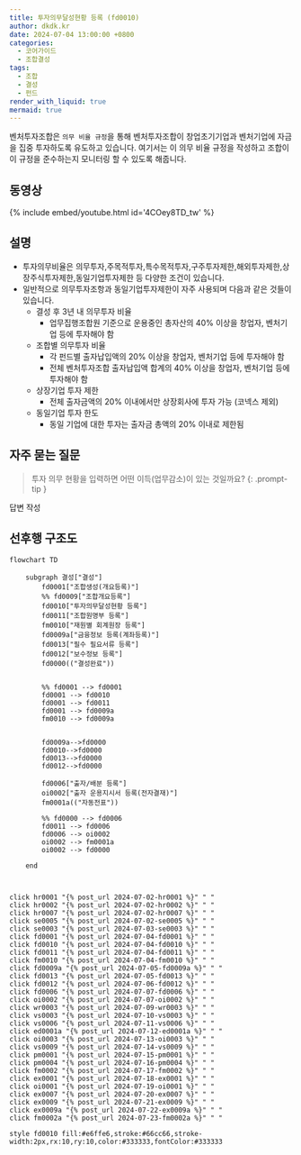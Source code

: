```yaml
---
title: 투자의무달성현황 등록 (fd0010)
author: dkdk.kr
date: 2024-07-04 13:00:00 +0800
categories:
  - 코어가이드
  - 조합결성
tags:
  - 조합
  - 결성
  - 펀드
render_with_liquid: true
mermaid: true
---
```

 벤처투자조합은 `의무 비율 규정`을 통해 벤처투자조합이 창업초기기업과 벤처기업에 자금을 집중 투자하도록 유도하고 있습니다. 여기서는 이 의무 비율 규정을 작성하고 조합이 이 규정을 준수하는지 모니터링 할 수 있도록 해줍니다.

## 동영상

{% include embed/youtube.html id='4COey8TD_tw' %}

## 설명

- 투자의무비율은 의무투자,주목적투자,특수목적투자,구주투자제한,해외투자제한,상장주식투자제한,동일기업투자제한 등 다양한 조건이 있습니다.
- 일반적으로 의무투자조항과 동일기업투자제한이 자주 사용되며 다음과 같은 것들이 있습니다.
	- 결성 후 3년 내 의무투자 비율
		- 업무집행조합원 기준으로 운용중인 총자산의 40% 이상을 창업자, 벤처기업 등에 투자해야 함
	- 조합별 의무투자 비율
		- 각 펀드별 출자납입액의 20% 이상을 창업자, 벤처기업 등에 투자해야 함
		- 전체 벤처투자조합 출자납입액 합계의 40% 이상을 창업자, 벤처기업 등에 투자해야 함
	- 상장기업 투자 제한
		- 전체 출자금액의 20% 이내에서만 상장회사에 투자 가능 (코넥스 제외)
	- 동일기업 투자 한도
		- 동일 기업에 대한 투자는 출자금 총액의 20% 이내로 제한됨
	
## 자주 묻는 질문

> 투자 의무 현황을 입력하면 어떤 이득(업무감소)이 있는 것일까요?
{: .prompt-tip }

답변 작성




## 선후행 구조도

```mermaid
flowchart TD

    subgraph 결성["결성"]
        fd0001["조합생성(개요등록)"]
        %% fd0009["조합개요등록"]
        fd0010["투자의무달성현황 등록"]
        fd0011["조합원명부 등록"]
        fm0010["재원별 회계원장 등록"]
        fd0009a["금융정보 등록(계좌등록)"]
        fd0013["필수 필요서류 등록"]
        fd0012["보수정보 등록"]
        fd0000(("결성완료"))

        
        %% fd0001 --> fd0001
        fd0001 --> fd0010
        fd0001 --> fd0011 
        fd0001 --> fd0009a 
        fm0010 --> fd0009a


        fd0009a-->fd0000
        fd0010-->fd0000
        fd0013-->fd0000
        fd0012-->fd0000

        fd0006["출자/배분 등록"]
        oi0002["출자 운용지시서 등록(전자결재)"]
        fm0001a(("자동전표"))

        %% fd0000 --> fd0006
        fd0011 --> fd0006
        fd0006 --> oi0002 
        oi0002 --> fm0001a
        oi0002 --> fd0000

    end

 
    
click hr0001 "{% post_url 2024-07-02-hr0001 %}" " "
click hr0002 "{% post_url 2024-07-02-hr0002 %}" " "
click hr0007 "{% post_url 2024-07-02-hr0007 %}" " "
click se0005 "{% post_url 2024-07-02-se0005 %}" " "
click se0003 "{% post_url 2024-07-03-se0003 %}" " "
click fd0001 "{% post_url 2024-07-04-fd0001 %}" " "
click fd0010 "{% post_url 2024-07-04-fd0010 %}" " "
click fd0011 "{% post_url 2024-07-04-fd0011 %}" " "
click fm0010 "{% post_url 2024-07-04-fm0010 %}" " "
click fd0009a "{% post_url 2024-07-05-fd0009a %}" " "
click fd0013 "{% post_url 2024-07-05-fd0013 %}" " "
click fd0012 "{% post_url 2024-07-06-fd0012 %}" " "
click fd0006 "{% post_url 2024-07-07-fd0006 %}" " "
click oi0002 "{% post_url 2024-07-07-oi0002 %}" " "
click wr0003 "{% post_url 2024-07-09-wr0003 %}" " "
click vs0003 "{% post_url 2024-07-10-vs0003 %}" " "
click vs0006 "{% post_url 2024-07-11-vs0006 %}" " "
click ed0001a "{% post_url 2024-07-12-ed0001a %}" " "
click oi0003 "{% post_url 2024-07-13-oi0003 %}" " "
click vs0009 "{% post_url 2024-07-14-vs0009 %}" " "
click pm0001 "{% post_url 2024-07-15-pm0001 %}" " "
click pm0004 "{% post_url 2024-07-16-pm0004 %}" " "
click fm0002 "{% post_url 2024-07-17-fm0002 %}" " "
click ex0001 "{% post_url 2024-07-18-ex0001 %}" " "
click oi0001 "{% post_url 2024-07-19-oi0001 %}" " "
click ex0007 "{% post_url 2024-07-20-ex0007 %}" " "
click ex0009 "{% post_url 2024-07-21-ex0009 %}" " "
click ex0009a "{% post_url 2024-07-22-ex0009a %}" " "
click fm0002a "{% post_url 2024-07-23-fm0002a %}" " "

style fd0010 fill:#e6ffe6,stroke:#66cc66,stroke-width:2px,rx:10,ry:10,color:#333333,fontColor:#333333

```
